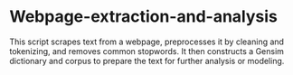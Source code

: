 # Webpage-extraction-and-analysis
This script scrapes text from a webpage, preprocesses it by cleaning and tokenizing, and removes common stopwords. It then constructs a Gensim dictionary and corpus to prepare the text for further analysis or modeling.
